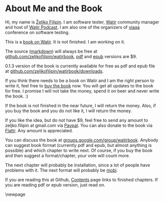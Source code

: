 # About Me and the Book

Hi, my name is [Željko Filipin][zeljko]. I am software tester, [Watir][watir] community manager and host of [Watir Podcast][watirpodcast]. I am also one of the organizers of [viaqa][viaqa] conference on software testing.

This is a [book on Watir][web]. It is not finished. I am working on it.

The source ([markdown][markdown]) will always be free at [github.com/zeljkofilipin/watirbook][github], [pdf][pdf] and [epub][epub] versions are $9.

0.1.3 version of the book is currently available for free as pdf and epub file at [github.com/zeljkofilipin/watirbook/downloads][downloads].

If you think there needs to be a book on Watir and I am the right person to write it, feel free to [buy the book][buy] now. You will get all updates to the book for free. I promise I will not take the money, spend it on beer and never write the book. :)

If the book is not finished in the near future, I will return the money. Also, if you buy the book and you do not like it, I will return the money.

If you like the idea, but do not have $9, feel free to send any amount to zeljko.filipin at gmail.com via [Paypal][paypal]. You can also donate to the book via [Flattr][flattr]. Any amount is appreciated.

You can discuss the book at [groups.google.com/group/watirbook][google]. Anybody can suggest book format (currently pdf and epub, but almost anything is possible) and which chapter to write next. Of course, if you buy the book and then suggest a format/chapter, your vote will count more.

The next chapter will probably be installation, since a lot of people have problems with it. The next format will probably be [mobi][mobi].

If you are reading this at Github, [Contents][contents] page links to finished chapters. If you are reading pdf or epub version, just read on.

[buy]: https://www.paypal.com/cgi-bin/webscr?cmd=_s-xclick&hosted_button_id=WVJATC56MJS3N
[contents]: https://github.com/zeljkofilipin/watirbook/blob/master/contents.md
[downloads]: https://github.com/zeljkofilipin/watirbook/downloads
[epub]: http://en.wikipedia.org/wiki/EPUB
[flattr]: https://flattr.com/thing/147956/Watir-Book
[github]: http://github.com/zeljkofilipin/watirbook
[google]: http://groups.google.com/group/watirbook/
[markdown]: http://en.wikipedia.org/wiki/Markdown
[mobi]: http://en.wikipedia.org/wiki/Mobipocket
[paypal]: https://www.paypal.com/
[pdf]: http://en.wikipedia.org/wiki/Portable_Document_Format
[viaqa]: http://viaqa.mobi/
[watir]: http://watir.com/  "Watir home page"
[watirpodcast]: http://watirpodcast.com/  "Watir Podcast"
[web]: http://watir.com/book/
[zeljko]: http://zeljkofilipin.com/

\newpage

